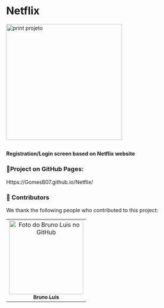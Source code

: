 
# Netflix

<img width="313" alt="print projeto" src="https://user-images.githubusercontent.com/93354781/166126455-202df367-e6c3-44f7-88f4-4377ea7dd581.png">

##

<strong>Registration/Login screen based on Netflix website</strong>

### 📄Project on GitHub Pages:

Https://GomesB07.github.io/Netflix/

### 🤝 Contributors
We thank the following people who contributed to this project:

<table>
  <tr>
    <td align="center">
      <a href="#">
        <img src="https://user-images.githubusercontent.com/93354781/139967887-3c73c17c-d82b-4b46-ac35-40669f06e941.gif" width="200px;" alt="Foto do Bruno Luis no GitHub"/><br>
        <sub>
          <b>Bruno Luis</b>
        </sub>
      </a>
    </td>
  </tr>
</table>

